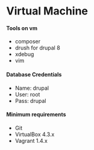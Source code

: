 Virtual Machine
===========

#### Tools on vm
* composer
* drush for drupal 8
* xdebug
* vim

#### Database Credentials
* Name: drupal
* User: root
* Pass: drupal

#### Minimum requirements
* Git
* VirtualBox 4.3.x
* Vagrant 1.4.x
